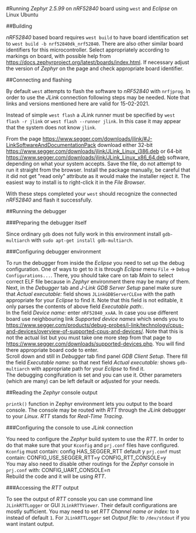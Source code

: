 #Running *Zephyr 2.5.99* on *nRF52840* board using `west` and *Eclipse* on Linux Ubuntu

##Building

*nRF52840* based board requires `west build` to have board identification set to `west build -b nrf52840dk_nrf52840`. There are also other similar board identifiers for this microcontroller. Select appropriately according to markings on board, with possible help from <https://docs.zephyrproject.org/latest/boards/index.html>. If necessary adjust the version of *Zephyr* on the page and check appropriate board identifier.

##Connecting and flashing

By default `west` attempts to flash the software to *nRF52840*  with `nrfjprog`. In order to use the *JLink* connection following steps may be needed. Note that links and versions mentioned here are valid for 15-02-2021.

Instead of simple `west flash` a JLink runner must be specified by `west flash -r jlink` or `west flash --runner jlink`. In this case it may appear that the system does not know `jlink`.

From the page <https://www.segger.com/downloads/jlink/#J-LinkSoftwareAndDocumentationPack> download either 32-bit <https://www.segger.com/downloads/jlink/JLink_Linux_i386.deb> or 64-bit <https://www.segger.com/downloads/jlink/JLink_Linux_x86_64.deb> software, depending on what your system accepts. Save the file, do not attempt to run it straight from the browser. Install the package manually, be careful that it did not get "read only" attribute as it would make the installer reject it. The easiest way to install is to right-click it in the *File Browser*. 

With these steps completed your `west` should recognize the connected *nRF52840* and flash it successfully.

##Running the debugger

###Preparing the debugger itself

Since ordinary `gdb` does not fully work in this environment install `gdb-multiarch` with `sudo apt-get install gdb-multiarch`.

###Configuring debugger environment

To run the debugger from inside the *Eclipse* you need to set up the debug configuration. One of ways to get to it is through *Eclipse* menu `File` -> `Debug Configurations...`. There, you should take care on tab *Main* to select correct ELF file because in *Zephyr* environment there may be many of them.  
Next, in the *Debugger* tab and *J-Link GDB Server Setup* panel make sure that *Actual executable:* field shows `JLinkGDBServerCLExe` with the path appropriate for your *Eclipse* to find it. Note that this field is not editable, it only parses the contents of above field *Executable path:*.  
In the field *Device name:* enter `nRF52840_xxAA`. In case you use different board use neighbouring link *Supported device names* which sends you to <https://www.segger.com/products/debug-probes/j-link/technology/cpus-and-devices/overview-of-supported-cpus-and-devices/>. Note that this is not the actual list but you must take one more step from that page to <https://www.segger.com/downloads/supported-devices.php>. You will find there appropriate board code to enter.  
Scroll down and still in *Debugger* tab find panel *GDB Client Setup*. There fill the field *Executable name:* so that next field *Actual executable:* shows `gdb-multiarch` with appropriate path for your *Eclipse* to find it.  
The debugging congifuration is set and you can use it. Other parameters (which are many) can be left default or adjusted for your needs.

##Reading the *Zephyr* console output

`printk()` function in Zephyr environment lets you output to the board console. The console may be routed with *RTT* through the *JLink* debugger to your *Linux*. *RTT* stands for *Real-Time Tracing*.  

###Configuring the console to use *JLink* connection

You need to configure the *Zephyr* build system to use the *RTT*. In order to do that make sure that your `Kconfig` and `prj.conf` files have configured.
`Kconfig` must contain:
    config HAS_SEGGER_RTT
    	default y
`prj.conf` must contain:
    CONFIG_USE_SEGGER_RTT=y
    CONFIG_RTT_CONSOLE=y  
You may also need to disable other routings for the *Zephyr* console in `prj.conf` with:
    CONFIG_UART_CONSOLE=n  
Rebuild the code and it will be using *RTT*.

###Accessing the *RTT* output

To see the output of *RTT* console you can use command line `JLinkRTTLogger` or GUI `JLinkRTTViewer`. Their default configurations are mostly sufficient. You may need to set *RTT Channel name or index:* to `0` instead of default `1`. For `JLinkRTTLogger` set *Output file:* to `/dev/stdout` if you want instant output.
